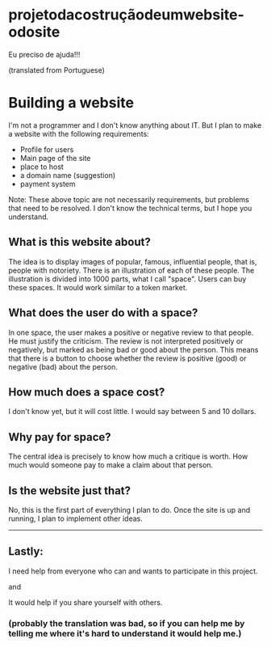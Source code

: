 # projetodacostruçãodeumwebsite-odosite
Eu preciso de ajuda!!!

(translated from Portuguese)

# Building a website

I'm not a programmer and I don't know anything about IT. But I plan to make a website with the following requirements:

- Profile for users
- Main page of the site
- place to host
- a domain name (suggestion)
- payment system


Note:
These above topic are not necessarily requirements, but problems that need to be resolved.
I don't know the technical terms, but I hope you understand.



## What is this website about?

The idea is to display images of popular, famous, influential people, that is, people with notoriety.
There is an illustration of each of these people. The illustration is divided into 1000 parts,
what I call "space". Users can buy these spaces.
It would work similar to a token market.



## What does the user do with a space?

In one space, the user makes a positive or negative review to that
people. He must justify the criticism. The review is not interpreted positively or
negatively, but marked as being bad or good about the person. This means
that there is a button to choose whether the review is positive (good) or negative (bad) about the person.


## How much does a space cost?

I don't know yet, but it will cost little. I would say between 5 and 10 dollars.


## Why pay for space?

The central idea is precisely to know how much a critique is worth.
How much would someone pay to make a claim about that person.


## Is the website just that?

No, this is the first part of everything I plan to do.
Once the site is up and running, I plan to implement other ideas.

------------------------------------------------- -------------------------------------
## Lastly:

I need help from everyone who can and wants to participate in this project.

and

It would help if you share yourself with others.




### (probably the translation was bad, so if you can help me by telling me where it's hard to understand it would help me.)
